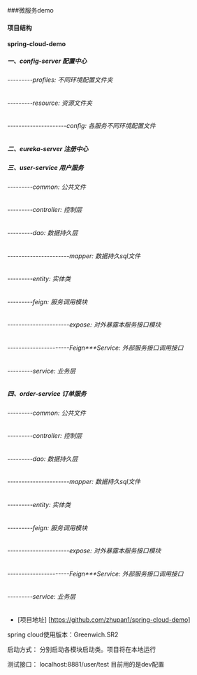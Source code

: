 
 ###微服务demo
 
 
 #### 项目结构
 #### spring-cloud-demo
 ##### 一、config-server 配置中心
   ###### ---------profiles: 不同环境配置文件夹
   ###### ---------resource: 资源文件夹
   ###### ---------------------config: 各服务不同环境配置文件   
 ##### 二、eureka-server 注册中心
 ##### 三、user-service 用户服务
   ###### ---------common: 公共文件
   ###### ---------controller: 控制层
   ###### ---------dao: 数据持久层
   ###### ----------------------mapper: 数据持久sql文件 
   ###### ---------entity: 实体类
   ###### ---------feign: 服务调用模块 
   ###### ----------------------expose: 对外暴露本服务接口模块 
   ###### ----------------------Feign***Service: 外部服务接口调用接口 
   ###### ---------service: 业务层 
 ##### 四、order-service 订单服务
   ###### ---------common: 公共文件
   ###### ---------controller: 控制层
   ###### ---------dao: 数据持久层
   ###### ----------------------mapper: 数据持久sql文件 
   ###### ---------entity: 实体类
   ###### ---------feign: 服务调用模块 
   ###### ----------------------expose: 对外暴露本服务接口模块 
   ###### ----------------------Feign***Service: 外部服务接口调用接口 
   ###### ---------service: 业务层
 
 * [项目地址] [https://github.com/zhupan1/spring-cloud-demo]
 
 spring cloud使用版本：Greenwich.SR2
 
 启动方式：
    分别启动各模块启动类。项目将在本地运行
 
 测试接口：
    localhost:8881/user/test
 目前用的是dev配置
